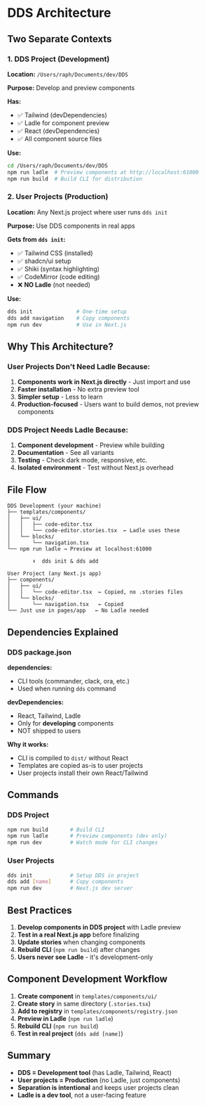 # DDS Architecture

## Two Separate Contexts

### 1. DDS Project (Development)
**Location:** `/Users/raph/Documents/dev/DDS`

**Purpose:** Develop and preview components

**Has:**
- ✅ Tailwind (devDependencies)
- ✅ Ladle for component preview
- ✅ React (devDependencies)
- ✅ All component source files

**Use:**
```bash
cd /Users/raph/Documents/dev/DDS
npm run ladle  # Preview components at http://localhost:61000
npm run build  # Build CLI for distribution
```

### 2. User Projects (Production)
**Location:** Any Next.js project where user runs `dds init`

**Purpose:** Use DDS components in real apps

**Gets from `dds init`:**
- ✅ Tailwind CSS (installed)
- ✅ shadcn/ui setup
- ✅ Shiki (syntax highlighting)
- ✅ CodeMirror (code editing)
- ❌ **NO Ladle** (not needed)

**Use:**
```bash
dds init              # One-time setup
dds add navigation    # Copy components
npm run dev           # Use in Next.js
```

## Why This Architecture?

### User Projects Don't Need Ladle Because:
1. **Components work in Next.js directly** - Just import and use
2. **Faster installation** - No extra preview tool
3. **Simpler setup** - Less to learn
4. **Production-focused** - Users want to build demos, not preview components

### DDS Project Needs Ladle Because:
1. **Component development** - Preview while building
2. **Documentation** - See all variants
3. **Testing** - Check dark mode, responsive, etc.
4. **Isolated environment** - Test without Next.js overhead

## File Flow

```
DDS Development (your machine)
├── templates/components/
│   ├── ui/
│   │   ├── code-editor.tsx
│   │   └── code-editor.stories.tsx  ← Ladle uses these
│   └── blocks/
│       └── navigation.tsx
└── npm run ladle → Preview at localhost:61000

        ⬇️  dds init & dds add

User Project (any Next.js app)
├── components/
│   ├── ui/
│   │   └── code-editor.tsx  ← Copied, no .stories files
│   └── blocks/
│       └── navigation.tsx   ← Copied
└── Just use in pages/app   ← No Ladle needed
```

## Dependencies Explained

### DDS package.json

**dependencies:**
- CLI tools (commander, clack, ora, etc.)
- Used when running `dds` command

**devDependencies:**
- React, Tailwind, Ladle
- Only for **developing** components
- NOT shipped to users

**Why it works:**
- CLI is compiled to `dist/` without React
- Templates are copied as-is to user projects
- User projects install their own React/Tailwind

## Commands

### DDS Project
```bash
npm run build       # Build CLI
npm run ladle       # Preview components (dev only)
npm run dev         # Watch mode for CLI changes
```

### User Projects
```bash
dds init            # Setup DDS in project
dds add [name]      # Copy components
npm run dev         # Next.js dev server
```

## Best Practices

1. **Develop components in DDS project** with Ladle preview
2. **Test in a real Next.js app** before finalizing
3. **Update stories** when changing components
4. **Rebuild CLI** (`npm run build`) after changes
5. **Users never see Ladle** - it's development-only

## Component Development Workflow

1. **Create component** in `templates/components/ui/`
2. **Create story** in same directory (`.stories.tsx`)
3. **Add to registry** in `templates/components/registry.json`
4. **Preview in Ladle** (`npm run ladle`)
5. **Rebuild CLI** (`npm run build`)
6. **Test in real project** (`dds add [name]`)

## Summary

- **DDS = Development tool** (has Ladle, Tailwind, React)
- **User projects = Production** (no Ladle, just components)
- **Separation is intentional** and keeps user projects clean
- **Ladle is a dev tool**, not a user-facing feature


